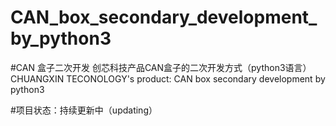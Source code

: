 # CAN_box_secondary_development_by_python3
#CAN 盒子二次开发
创芯科技产品CAN盒子的二次开发方式（python3语言）
CHUANGXIN TECONOLOGY's product: CAN box secondary development by python3

#项目状态：持续更新中（updating）